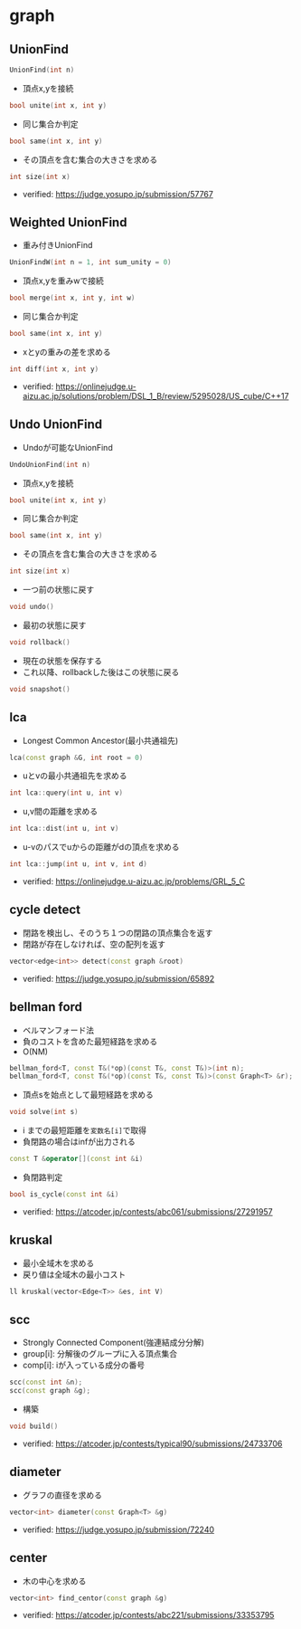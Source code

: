# graph

## UnionFind
```cpp
UnionFind(int n)
```
- 頂点x,yを接続
```cpp
bool unite(int x, int y)
```
- 同じ集合か判定
```cpp
bool same(int x, int y)
```
- その頂点を含む集合の大きさを求める
```cpp
int size(int x)
```
- verified: https://judge.yosupo.jp/submission/57767

## Weighted UnionFind
- 重み付きUnionFind
```cpp
UnionFindW(int n = 1, int sum_unity = 0)
```
- 頂点x,yを重みwで接続
```cpp
bool merge(int x, int y, int w)
```
- 同じ集合か判定
```cpp
bool same(int x, int y)
```
- xとyの重みの差を求める
```cpp
int diff(int x, int y)
```
- verified: https://onlinejudge.u-aizu.ac.jp/solutions/problem/DSL_1_B/review/5295028/US_cube/C++17

## Undo UnionFind
- Undoが可能なUnionFind
```cpp
UndoUnionFind(int n)
```
- 頂点x,yを接続
```cpp
bool unite(int x, int y)
```
- 同じ集合か判定
```cpp
bool same(int x, int y)
```
- その頂点を含む集合の大きさを求める
```cpp
int size(int x)
```
- 一つ前の状態に戻す
```cpp
void undo()
```
- 最初の状態に戻す
```cpp
void rollback()
```
- 現在の状態を保存する
- これ以降、rollbackした後はこの状態に戻る
```cpp
void snapshot()
```

## lca
- Longest Common Ancestor(最小共通祖先)
```cpp
lca(const graph &G, int root = 0)
```
- uとvの最小共通祖先を求める
```cpp
int lca::query(int u, int v)
```
- u,v間の距離を求める
```cpp
int lca::dist(int u, int v)
```
- u-vのパスでuからの距離がdの頂点を求める
```cpp
int lca::jump(int u, int v, int d)
```
- verified: https://onlinejudge.u-aizu.ac.jp/problems/GRL_5_C

## cycle detect
- 閉路を検出し、そのうち１つの閉路の頂点集合を返す
- 閉路が存在しなければ、空の配列を返す
```cpp
vector<edge<int>> detect(const graph &root)
```
- verified: https://judge.yosupo.jp/submission/65892

## bellman ford
- ベルマンフォード法
- 負のコストを含めた最短経路を求める
- O(NM)
```cpp
bellman_ford<T, const T&(*op)(const T&, const T&)>(int n);
bellman_ford<T, const T&(*op)(const T&, const T&)>(const Graph<T> &r);
```
- 頂点sを始点として最短経路を求める
```cpp
void solve(int s)
```
- i までの最短距離を`変数名[i]`で取得
- 負閉路の場合はinfが出力される
```cpp
const T &operator[](const int &i)
```
- 負閉路判定
```cpp
bool is_cycle(const int &i)
```
- verified: https://atcoder.jp/contests/abc061/submissions/27291957

## kruskal
- 最小全域木を求める
- 戻り値は全域木の最小コスト
```cpp
ll kruskal(vector<Edge<T>> &es, int V)
```

## scc
- Strongly Connected Component(強連結成分分解)
- group[i]: 分解後のグループiに入る頂点集合
- comp[i]: iが入っている成分の番号
```cpp
scc(const int &n);
scc(const graph &g);
```
- 構築
```cpp
void build()
```
- verified: https://atcoder.jp/contests/typical90/submissions/24733706

## diameter
- グラフの直径を求める
```cpp
vector<int> diameter(const Graph<T> &g)
```
- verified: https://judge.yosupo.jp/submission/72240

## center
- 木の中心を求める
```cpp
vector<int> find_centor(const graph &g)
```
- verified: https://atcoder.jp/contests/abc221/submissions/33353795
